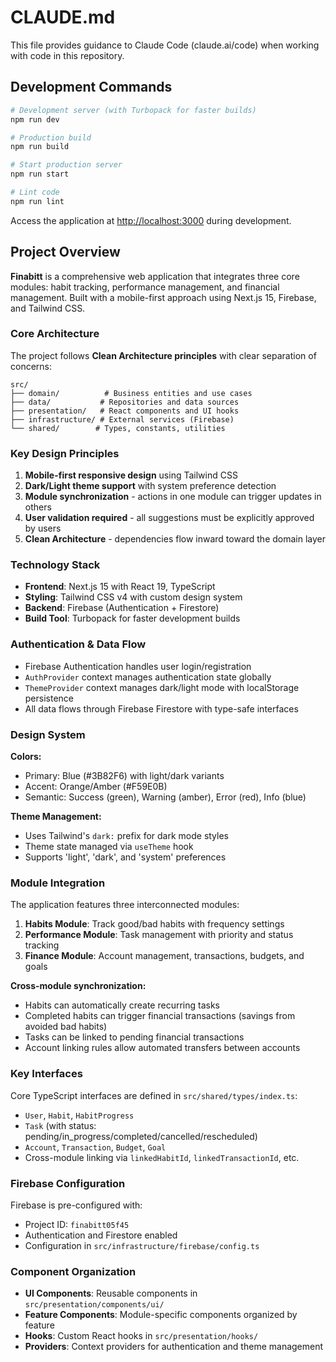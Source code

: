 # CLAUDE.md

This file provides guidance to Claude Code (claude.ai/code) when working with code in this repository.

## Development Commands

```bash
# Development server (with Turbopack for faster builds)
npm run dev

# Production build
npm run build

# Start production server
npm run start

# Lint code
npm run lint
```

Access the application at [http://localhost:3000](http://localhost:3000) during development.

## Project Overview

**Finabitt** is a comprehensive web application that integrates three core modules: habit tracking, performance management, and financial management. Built with a mobile-first approach using Next.js 15, Firebase, and Tailwind CSS.

### Core Architecture

The project follows **Clean Architecture principles** with clear separation of concerns:

```
src/
├── domain/          # Business entities and use cases
├── data/           # Repositories and data sources
├── presentation/   # React components and UI hooks
├── infrastructure/ # External services (Firebase)
└── shared/        # Types, constants, utilities
```

### Key Design Principles

1. **Mobile-first responsive design** using Tailwind CSS
2. **Dark/Light theme support** with system preference detection
3. **Module synchronization** - actions in one module can trigger updates in others
4. **User validation required** - all suggestions must be explicitly approved by users
5. **Clean Architecture** - dependencies flow inward toward the domain layer

### Technology Stack

- **Frontend**: Next.js 15 with React 19, TypeScript
- **Styling**: Tailwind CSS v4 with custom design system
- **Backend**: Firebase (Authentication + Firestore)
- **Build Tool**: Turbopack for faster development builds

### Authentication & Data Flow

- Firebase Authentication handles user login/registration
- `AuthProvider` context manages authentication state globally
- `ThemeProvider` context manages dark/light mode with localStorage persistence
- All data flows through Firebase Firestore with type-safe interfaces

### Design System

**Colors:**
- Primary: Blue (#3B82F6) with light/dark variants
- Accent: Orange/Amber (#F59E0B)
- Semantic: Success (green), Warning (amber), Error (red), Info (blue)

**Theme Management:**
- Uses Tailwind's `dark:` prefix for dark mode styles
- Theme state managed via `useTheme` hook
- Supports 'light', 'dark', and 'system' preferences

### Module Integration

The application features three interconnected modules:

1. **Habits Module**: Track good/bad habits with frequency settings
2. **Performance Module**: Task management with priority and status tracking
3. **Finance Module**: Account management, transactions, budgets, and goals

**Cross-module synchronization:**
- Habits can automatically create recurring tasks
- Completed habits can trigger financial transactions (savings from avoided bad habits)
- Tasks can be linked to pending financial transactions
- Account linking rules allow automated transfers between accounts

### Key Interfaces

Core TypeScript interfaces are defined in `src/shared/types/index.ts`:
- `User`, `Habit`, `HabitProgress`
- `Task` (with status: pending/in_progress/completed/cancelled/rescheduled)
- `Account`, `Transaction`, `Budget`, `Goal`
- Cross-module linking via `linkedHabitId`, `linkedTransactionId`, etc.

### Firebase Configuration

Firebase is pre-configured with:
- Project ID: `finabitt05f45`
- Authentication and Firestore enabled
- Configuration in `src/infrastructure/firebase/config.ts`

### Component Organization

- **UI Components**: Reusable components in `src/presentation/components/ui/`
- **Feature Components**: Module-specific components organized by feature
- **Hooks**: Custom React hooks in `src/presentation/hooks/`
- **Providers**: Context providers for authentication and theme management